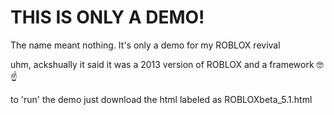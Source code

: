 <!DOCTYPE html>
<html>
<head>
</head>
<body>

<h1>THIS IS ONLY A DEMO!</h1>
<p>The name meant nothing. It's only a demo for my ROBLOX revival</p>
<p>uhm, ackshually it said it was a 2013 version of ROBLOX and a framework 🤓☝️</p>
<p>to 'run' the demo just download the html labeled as ROBLOXbeta_5.1.html</p>
</body>
</html>
